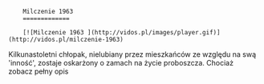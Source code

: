 
        Milczenie 1963 
        =============
        
        [![Milczenie 1963 ](http://vidos.pl/images/player.gif)](http://vidos.pl/milczenie-1963)
        
        
 Kilkunastoletni chłopak, nielubiany przez mieszkańców ze względu na swą 'inność', zostaje oskarżony o zamach na życie proboszcza. Chociaż zobacz pełny opis
    